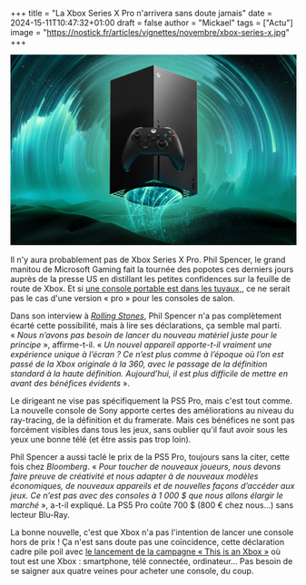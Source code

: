 +++
title = "La Xbox Series X Pro n'arrivera sans doute jamais"
date = 2024-15-11T10:47:32+01:00
draft = false
author = "Mickael"
tags = ["Actu"]
image = "https://nostick.fr/articles/vignettes/novembre/xbox-series-x.jpg"
+++

![Xbox Series X](xbox-series-x.jpg "")

Il n'y aura probablement pas de Xbox Series X Pro. Phil Spencer, le grand manitou de Microsoft Gaming fait la tournée des popotes ces derniers jours auprès de la presse US en distillant les petites confidences sur la feuille de route de Xbox. Et si [une console portable est dans les tuyaux,](https://nostick.fr/articles/2024/novembre/1311-xbox-portable-pas-avant-plusieurs-annes/), ce ne serait pas le cas d'une version « pro » pour les consoles de salon.

Dans son interview à *[Rolling Stones](https://www.rollingstone.com/culture/rs-gaming/xbox-console-future-cloud-ceo-phil-spencer-1235166597/)*, Phil Spencer n'a pas complètement écarté cette possibilité, mais à lire ses déclarations, ça semble mal parti. « *Nous n’avons pas besoin de lancer du nouveau matériel juste pour le principe* », affirme-t-il. « *Un nouvel appareil apporte-t-il vraiment une expérience unique à l’écran ? Ce n’est plus comme à l’époque où l’on est passé de la Xbox originale à la 360, avec le passage de la définition standard à la haute définition. Aujourd’hui, il est plus difficile de mettre en avant des bénéfices évidents* ».

Le dirigeant ne vise pas spécifiquement la PS5 Pro, mais c'est tout comme. La nouvelle console de Sony apporte certes des améliorations au niveau du ray-tracing, de la définition et du framerate. Mais ces bénéfices ne sont pas forcément visibles dans tous les jeux, sans oublier qu'il faut avoir sous les yeux une bonne télé (et être assis pas trop loin).

Phil Spencer a aussi taclé le prix de la PS5 Pro, toujours sans la citer, cette fois chez *Bloomberg*. « *Pour toucher de nouveaux joueurs, nous devons faire preuve de créativité et nous adapter à de nouveaux modèles économiques, de nouveaux appareils et de nouvelles façons d’accéder aux jeux. Ce n’est pas avec des consoles à 1 000 $ que nous allons élargir le marché* », a-t-il expliqué. La PS5 Pro coûte 700 $ (800 € chez nous…) sans lecteur Blu-Ray.

La bonne nouvelle, c'est que Xbox n'a pas l'intention de lancer une console hors de prix ! Ça n'est sans doute pas une coïncidence, cette déclaration cadre pile poil avec [le lancement de la campagne « This is an Xbox »](https://nostick.fr/articles/2024/novembre/1411-tout-est-une-xbox-maintenant/) où tout est une Xbox : smartphone, télé connectée, ordinateur… Pas besoin de se saigner aux quatre veines pour acheter une console, du coup.